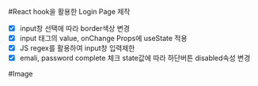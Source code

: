 #React hook을 활용한 Login Page 제작

- [x] input창 선택에 따라 border색상 변경
- [x] input 태그의 value, onChange Props에 useState 적용
- [x] JS regex를 활용하여 input창 입력제한
- [x] emali, password complete 체크 state값에 따라 하단버튼 disabled속성 변경

#Image
